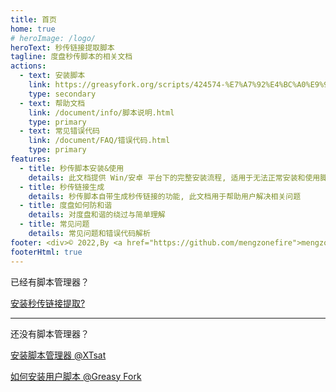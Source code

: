 ```yaml
---
title: 首页
home: true
# heroImage: /logo/
heroText: 秒传链接提取脚本
tagline: 度盘秒传脚本的相关文档
actions:
  - text: 安装脚本
    link: https://greasyfork.org/scripts/424574-%E7%A7%92%E4%BC%A0%E9%93%BE%E6%8E%A5%E6%8F%90%E5%8F%96/code/%E7%A7%92%E4%BC%A0%E9%93%BE%E6%8E%A5%E6%8F%90%E5%8F%96.user.js
    type: secondary
  - text: 帮助文档
    link: /document/info/脚本说明.html
    type: primary
  - text: 常见错误代码
    link: /document/FAQ/错误代码.html
    type: primary
features:
  - title: 秒传脚本安装&使用
    details: 此文档提供 Win/安卓 平台下的完整安装流程, 适用于无法正常安装和使用脚本的用户
  - title: 秒传链接生成
    details: 秒传脚本自带生成秒传链接的功能, 此文档用于帮助用户解决相关问题
  - title: 度盘如何防和谐
    details: 对度盘和谐的绕过与简单理解
  - title: 常见问题
    details: 常见问题和错误代码解析
footer: <div>© 2022,By <a href="https://github.com/mengzonefire">mengzonefire</a>,Built with VuePress By <a href="https://github.com/XTsat">晓同</a></div><div><a href="https://github.com/XTsat/rapid-upload-userscript-doc">如果觉得这个指南有用的话,可以点击这个链接去 Github 点个 Star ⭐</a></div><div>本作品采用<a rel="license" href="http://creativecommons.org/licenses/by-sa/4.0/">知识共享署名-相同方式共享 4.0 国际许可协议</a>进行许可</div>
footerHtml: true
---
```


已经有脚本管理器？

<!-- Greasy Fork 样式安装脚本 -->
<div id="install-area">
    <a class="install-link" data-script-name="秒传链接提取" data-script-namespace="moe.cangku.mengzonefire" href="https://greasyfork.org/scripts/424574-%E7%A7%92%E4%BC%A0%E9%93%BE%E6%8E%A5%E6%8F%90%E5%8F%96/code/%E7%A7%92%E4%BC%A0%E9%93%BE%E6%8E%A5%E6%8F%90%E5%8F%96.user.js">安装秒传链接提取</a><a class="install-help-link" title="如何安装" rel="nofollow" href="/rapid-upload-userscript-doc/document/开始使用/关于脚本安装">?</a>
</div>

---

还没有脚本管理器？

  [安装脚本管理器 @XTsat](https://xtsat.github.io/Browser-Guide/Extensions/recommend/Script%20Manager/Install%20Manager.html)

  [如何安装用户脚本 @Greasy Fork](https://greasyfork.org/zh-CN/help/installing-user-scripts)

